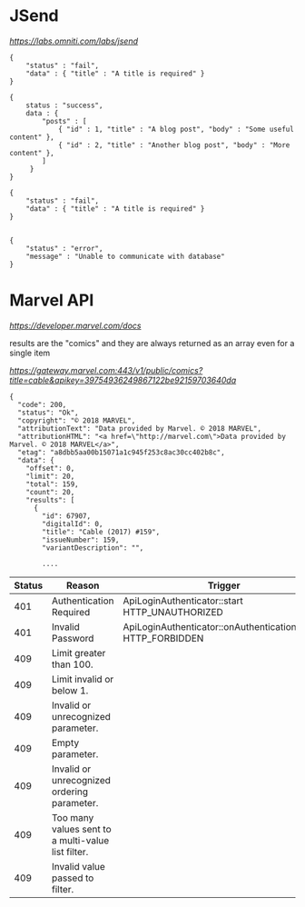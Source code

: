 
# JSend

*https://labs.omniti.com/labs/jsend*

```
{
    "status" : "fail",
    "data" : { "title" : "A title is required" }
}

{
    status : "success",
    data : {
        "posts" : [
            { "id" : 1, "title" : "A blog post", "body" : "Some useful content" },
            { "id" : 2, "title" : "Another blog post", "body" : "More content" },
        ]
     }
}

{
    "status" : "fail",
    "data" : { "title" : "A title is required" }
}


{
    "status" : "error",
    "message" : "Unable to communicate with database"
}
```

# Marvel API

*https://developer.marvel.com/docs*

results are the "comics" and they are always returned as an array even for a single item

*https://gateway.marvel.com:443/v1/public/comics?title=cable&apikey=39754936249867122be92159703640da*

```
{
  "code": 200,
  "status": "Ok",
  "copyright": "© 2018 MARVEL",
  "attributionText": "Data provided by Marvel. © 2018 MARVEL",
  "attributionHTML": "<a href=\"http://marvel.com\">Data provided by Marvel. © 2018 MARVEL</a>",
  "etag": "a8dbb5aa00b15071a1c945f253c8ac30cc402b8c",
  "data": {
    "offset": 0,
    "limit": 20,
    "total": 159,
    "count": 20,
    "results": [
      {
        "id": 67907,
        "digitalId": 0,
        "title": "Cable (2017) #159",
        "issueNumber": 159,
        "variantDescription": "",
        
        ....
 ```
 
 
 
Status | Reason | Trigger
------------ | ------------- | -------------
401 | Authentication Required | ApiLoginAuthenticator::start HTTP_UNAUTHORIZED
401 | Invalid Password | ApiLoginAuthenticator::onAuthenticationFailure HTTP_FORBIDDEN
409 | Limit greater than 100.
409 | Limit invalid or below 1.
409 | Invalid or unrecognized parameter.
409 | Empty parameter.
409 | Invalid or unrecognized ordering parameter.
409 | Too many values sent to a multi-value list filter.
409 | Invalid value passed to filter.
